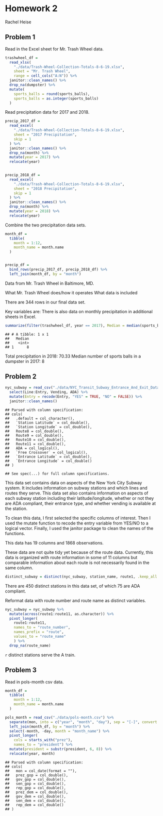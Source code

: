 Homework 2
================
Rachel Heise

## Problem 1

Read in the Excel sheet for Mr. Trash Wheel data.

``` r
trashwheel_df = 
  read_xlsx(
    "./data/Trash-Wheel-Collection-Totals-8-6-19.xlsx",
    sheet = "Mr. Trash Wheel",
    range = cell_cols("A:N")) %>% 
  janitor::clean_names() %>% 
  drop_na(dumpster) %>% 
  mutate(
    sports_balls = round(sports_balls),
    sports_balls = as.integer(sports_balls)
  )
```

Read precipitation data for 2017 and 2018.

``` r
precip_2017_df =
  read_excel(
    "./data/Trash-Wheel-Collection-Totals-8-6-19.xlsx",
    sheet = "2017 Precipitation",
    skip = 1
  ) %>%
  janitor::clean_names() %>% 
  drop_na(month) %>% 
  mutate(year = 2017) %>% 
  relocate(year)
  

precip_2018_df =
  read_excel(
    "./data/Trash-Wheel-Collection-Totals-8-6-19.xlsx",
    sheet = "2018 Precipitation",
    skip = 1
  ) %>% 
  janitor::clean_names() %>% 
  drop_na(month) %>% 
  mutate(year = 2018) %>% 
  relocate(year)
```

Combine the two precipitation data sets.

``` r
month_df = 
  tibble(
    month = 1:12,
    month_name = month.name
  )


precip_df =
  bind_rows(precip_2017_df, precip_2018_df) %>% 
  left_join(month_df, by = "month")
```

Data from Mr. Trash Wheel in Baltimore, MD.

What Mr. Trash Wheel does/how it operates What data is included

There are 344 rows in our final data set.

Key variables are: There is also data on monthly precipitation in
additional sheets in Excel.

``` r
summarize(filter(trashwheel_df, year == 2017), Median = median(sports_balls))
```

    ## # A tibble: 1 x 1
    ##   Median
    ##    <int>
    ## 1      8

Total precipitation in 2018: 70.33 Median number of sports balls in a
dumpster in 2017: 8

## Problem 2

``` r
nyc_subway = read_csv("./data/NYC_Transit_Subway_Entrance_And_Exit_Data.csv") %>%
  select(Line:Entry, Vending, ADA) %>% 
  mutate(Entry = recode(Entry, "YES" = TRUE, "NO" = FALSE)) %>% 
  janitor::clean_names()
```

    ## Parsed with column specification:
    ## cols(
    ##   .default = col_character(),
    ##   `Station Latitude` = col_double(),
    ##   `Station Longitude` = col_double(),
    ##   Route8 = col_double(),
    ##   Route9 = col_double(),
    ##   Route10 = col_double(),
    ##   Route11 = col_double(),
    ##   ADA = col_logical(),
    ##   `Free Crossover` = col_logical(),
    ##   `Entrance Latitude` = col_double(),
    ##   `Entrance Longitude` = col_double()
    ## )

    ## See spec(...) for full column specifications.

This data set contains data on aspects of the New York City Subway
system. It includes information on subway stations and which lines and
routes they serve. This data set also contains information on aspects of
each subway station including their latitude/longitude, whether or not
they are ADA compliant, their entrance type, and whether vending is
available at the station.

To clean this data, I first selected the specific columns of interest.
Then I used the mutate function to recode the entry variable from YES/NO
to a logical vector. Finally, I used the janitor package to clean the
names of the functions.

This data has 19 columns and 1868 observations.

These data are not quite tidy yet because of the route data. Currently,
this data is organized with route information in some of 11 columns but
comparable information about each route is not necessarily found in the
same column.

``` r
distinct_subway = distinct(nyc_subway, station_name, route1, .keep_all = TRUE)
```

There are 450 distinct stations in this data set, of which 75 are ADA
compliant.

Reformat data with route number and route name as distinct variables.

``` r
nyc_subway = nyc_subway %>%
  mutate(across(route1:route11, as.character)) %>% 
  pivot_longer(
    route1:route11,
    names_to = "route_number",
    names_prefix = "route",
    values_to = "route_name"
    ) %>% 
  drop_na(route_name)
```

`r` distinct stations serve the A train.

## Problem 3

Read in pols-month csv data.

``` r
month_df = 
  tibble(
    month = 1:12,
    month_name = month.name
  )

pols_month = read_csv("./data/pols-month.csv") %>% 
  separate(mon, into = c("year", "month", "day"), sep = "[-]", convert = TRUE) %>% 
  left_join(month_df, by = "month") %>% 
  select(-month, -day, month = "month_name") %>% 
  pivot_longer(
    cols = starts_with("prez"),
    names_to = "president") %>% 
  mutate(president = substr(president, 6, 8)) %>% 
  relocate(year, month)
```

    ## Parsed with column specification:
    ## cols(
    ##   mon = col_date(format = ""),
    ##   prez_gop = col_double(),
    ##   gov_gop = col_double(),
    ##   sen_gop = col_double(),
    ##   rep_gop = col_double(),
    ##   prez_dem = col_double(),
    ##   gov_dem = col_double(),
    ##   sen_dem = col_double(),
    ##   rep_dem = col_double()
    ## )
